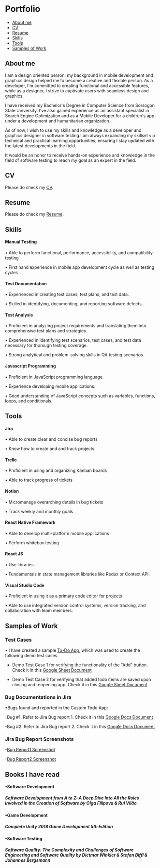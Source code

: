 # Portfolio

- [About me](#about-me)
- [CV](#cv)
- [Resume](#resume)
- [Skills](#skills)
- [Tools](#tools)
- [Samples of Work](#samples-of-work)

## About me
I am a design oriented person, my background in mobile development and graphics design helped me to become a creative and flexible person. As a developer, I'm committed to creating functional and accessible features, while as a designer, I strive to captivate users with seamless design and graphics.

I have received my Bachelor's Degree in Computer Science from Sorsogon State University. I've also gained experience as an assistant specialist in Search Engine Optimization and as a Mobile Developer for a children's app under a development and humanitarian organization.

As of now, I wish to use my skills and knowledge as a developer and graphics designer in software testing.I am always expanding my skillset via technical and practical learning opportunities, ensuring I stay updated with the latest developments in the field.

It would be an honor to receive hands-on experience and knowledge in the field of software testing to reach my goal as an expert in the field.

## CV
Please do check my [CV](https://drive.google.com/file/d/1gdftfJT-BGEhxOfxgUCeg2S2CW6T2RBB/view?usp=sharing).

## Resume
Please do check my [Resume](https://drive.google.com/file/d/1pDb8PvpKyCiUewIbvVSdiHVkZT940N6i/view?usp=drive_link).

## Skills
#### Manual Testing
• Able to perform functional, performance, accessibility, and compatibility testing

• First hand experience in mobile app development cycle as well as testing cycles

#### Test Documentation
• Experienced in creating test cases, test plans, and test data.
  
  
• Skilled in identifying, documenting, and reporting software defects.

#### Test Analysis
• Proficient in analyzing project requirements and translating them into comprehensive test plans and strategies.
  
• Experienced in identifying test scenarios, test cases, and test data necessary for thorough testing coverage.
  
• Strong analytical and problem-solving skills in QA testing scenarios.
  

#### Javascript Programming
• Proficient in JavaScript programming language.

• Experience developing mobile applications.
  
• Good understanding of JavaScript concepts such as variables, functions, loops, and conditionals.






## Tools
#### Jira
• Able to create clear and concise bug reports
  
• Know how to create and and track projects
#### Trello
• Proficient in using and organizing Kanban boards
  
• Able to track progress of tickets
#### Notion
• Micromanage overarching details in bug tickets
  
• Track weekly and monthly goals
#### React Native Framework
• Able to develop multi-platform mobile applications
  
• Perform whitebox testing
  
#### React JS
• Use libraries
  
• Fundamentals in state management libraries like Redux or Context API.
#### Visual Studio Code
• Proficient in using it as a primary code editor for projects
  
• Able to use integrated version control systems, version tracking, and collaboration with team members.

## Samples of Work
### Test Cases
• I have created a sample [To-Do App](https://drive.google.com/file/d/1VUUGE4EHK4JHJRN7VUDbr7pg_T622AoJ/view?usp=drive_link), which was used to create the following demo test cases.

- Demo Test Case 1 for verifying the functionality of the "Add" button. Check it in this [Google Sheet Document](https://docs.google.com/spreadsheets/d/1sTGFlpksRebW3wokx_kV1x7hVqtdn9-YuPsZyeA237E/edit?usp=sharing)

- Demo Test Case 2 for verifying that added todo items are saved upon closing and reopening app. Check it in this [Google Sheet Document](https://docs.google.com/spreadsheets/d/1bx3F2hfONAz9jvG4BLmjJ1rKaETOjakP-c18B_2JOjc/edit?usp=sharing)

### Bug Documentations in Jira
•Bugs found and reported in the Custom Todo App:

-Bug #1. Refer to Jira Bug report 1. Check it in this [Google Docs Document](https://docs.google.com/document/d/1Z-Sl0vJotKkMHyd-JDT_HumRjl_dtf4F1roVOWlsZgA/edit?usp=sharing)

-Bug #2. Refer to Jira Bug report 2. Check it in this [Google Docs Document](https://docs.google.com/document/d/17hY8YFThOforzugo3j5r438dq3rUD-ovFOsnS3OwXdM/edit?usp=sharing)

### Jira Bug Report Screenshots

-[Bug Report1 Screenshot](https://drive.google.com/file/d/1App-YrW9IXFrOEOlb44PDBdTSpPMW7UV/view?usp=drive_link)

-[Bug Report2 Screenshot](https://drive.google.com/file/d/12sDMtwioW396Z-w8rrBw2pedYQJeMchU/view?usp=drive_link)

## Books I have read
#### •Software Development
##### Software Development from A to Z: A Deep Dive Into All the Roles Involved in the Creation of Software by Olga Filipova & Rui Vilão

#### •Game Development
##### Complete Unity 2018 Game Development 5th Edition

#### •Software Testing
##### Software Quality: The Complexity and Challenges of Software Engineering and Software Quality by Dietmar Winkler & Stefan Biffl & Johannes Bergsmann
